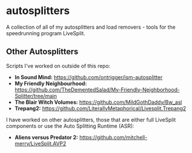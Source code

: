# autosplitters
A collection of all of my autosplitters and load removers - tools for the speedrunning program LiveSplit.

## Other Autosplitters
Scripts I've worked on outside of this repo:
- **In Sound Mind:** https://github.com/ontrigger/ism-autosplitter
- **My Friendly Neighbourhood:** https://github.com/TheDementedSalad/My-Friendly-Neighborhood-Splitter/tree/main
- **The Blair Witch Volumes:** https://github.com/MildGothDaddy/Bw_asl
- **Trepang2:** https://github.com/LiterallyMetaphorical/Livesplit.Trepang2

I have worked on other autosplitters, those that are either
full LiveSplit components or use the Auto Splitting Runtime (ASR):
- **Aliens versus Predator 2:** https://github.com/mitchell-merry/LiveSplit.AVP2